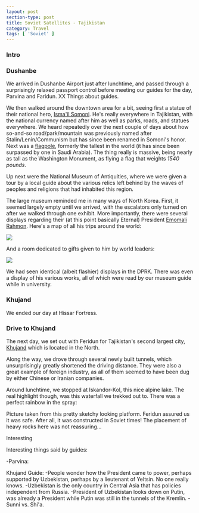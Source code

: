 ```yaml
---
layout: post
section-type: post
title: Soviet Satellites - Tajikistan
category: Travel
tags: [ 'Soviet' ]
---
```


### Intro



### Dushanbe

We arrived in Dushanbe Airport just after lunchtime, and passed through a
surprisingly relaxed passport control before meeting our guides for the day,
Parvina and Faridun. XX Things about guides.

We then walked around the downtown area for a bit, seeing first a statue of
their national hero,
[Isma'il Somoni](https://en.wikipedia.org/wiki/Isma%27il_ibn_Ahmad).
He's really everywhere in Tajikistan, with the national currency named after
him as well as parks, roads, and statues everywhere. We heard repeatedly over
the next couple of days about how so-and-so road/park/mountain was previously
named after Stalin/Lenin/Communism but has since been renamed in Somoni's honor.
Next was a
[flagpole](https://en.wikipedia.org/wiki/Dushanbe_Flagpole),
formerly the tallest
in the world (it has since been surpassed by one in Saudi Arabia). The thing
really is massive, being nearly as tall as the Washington Monument, as flying
a flag that weights *1540 pounds*.

Up next were the National Museum of Antiquities, where we were given a tour
by a local guide about the various relics left behind by the waves of
peoples and religions that had inhabited this region. 

The large museum reminded me in many ways of North Korea. First, it seemed
largely empty until we arrived, with the escalators only turned on after
we walked through one exhibit. More importantly, there were several displays
regarding their (at this point basically Eternal) President
[Emomali Rahmon](https://en.wikipedia.org/wiki/Emomali_Rahmon). Here's
a map of all his trips around the world:

![](XX)

And a room dedicated to gifts given to him by world leaders:

![](XX)

We had seen identical (albeit flashier) displays in the DPRK. There was even
a display of his various works, all of which were read by our museum guide
while in university. 
### Khujand

We ended our day at Hissar Fortress.

### Drive to Khujand

The next day, we set out with Feridun for Tajikistan's second largest city,
[Khujand](XX)
which is located in the North.

Along the way, we drove through several newly built tunnels, which
unsurprisingly greatly shortened the driving distance. They were also a great
example of foreign industry, as all of them seemed to have been dug by either
Chinese or Iranian companies. 

Around lunchtime, we stopped at Iskandor-Kol, this nice alpine lake. The real
highlight though, was this waterfall we trekked out to. There was a perfect
rainbow in the spray:

Picture taken from this pretty sketchy looking platform. Feridun assured
us it was safe. After all, it was constructed in Soviet times! The placement
of heavy rocks here was not reassuring...


Interesting

Interesting things said by guides:

-Parvina:



Khujand Guide:
-People wonder how the President came to power, perhaps supported by Uzbekistan, perhaps
by a lieutenant of Yeltsin. No one really knows.
-Uzbekistan is the only country in Central Asia that has policies independent from Russia.
-President of Uzbekistan looks down on Putin, was already a President while Putin was
still in the tunnels of the Kremlin.
-Sunni vs. Shi'a. 